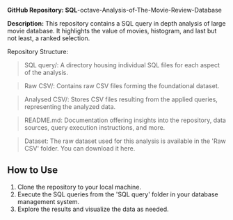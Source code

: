 

**GitHub Repository: SQL**-octave-Analysis-of-The-Movie-Review-Database

**Description:** This repository contains a SQL query in depth analysis of large movie database. It highlights the value of movies, histogram, and last but not least, a ranked selection.

Repository Structure:

>SQL query/: A directory housing individual SQL files for each aspect of the analysis.

>Raw CSV/: Contains raw CSV files forming the foundational dataset.

>Analysed CSV/: Stores CSV files resulting from the applied queries, representing the analyzed data.

>README.md: Documentation offering insights into the repository, data sources, query execution instructions, and more.

>Dataset: The raw dataset used for this analysis is available in the 'Raw CSV' folder. You can download it here.  

## How to Use  
1. Clone the repository to your local machine.  
2. Execute the SQL queries from the 'SQL query' folder in your database management system.  
3. Explore the results and visualize the data as needed.  
